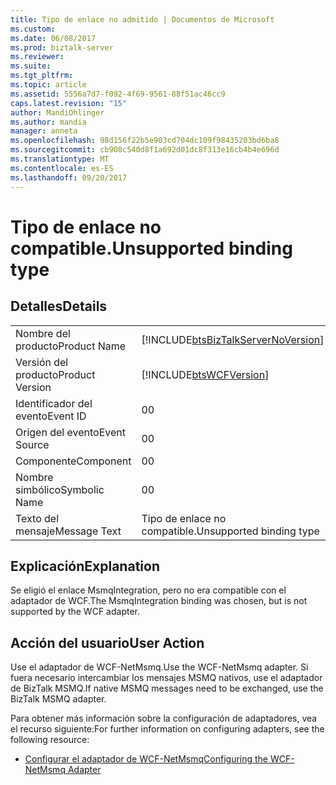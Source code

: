 ```yaml
---
title: Tipo de enlace no admitido | Documentos de Microsoft
ms.custom: 
ms.date: 06/08/2017
ms.prod: biztalk-server
ms.reviewer: 
ms.suite: 
ms.tgt_pltfrm: 
ms.topic: article
ms.assetid: 5556a7d7-f092-4f69-9561-88f51ac46cc9
caps.latest.revision: "15"
author: MandiOhlinger
ms.author: mandia
manager: anneta
ms.openlocfilehash: 98d156f22b5e903cd704dc109f98435203bd6ba8
ms.sourcegitcommit: cb908c540d8f1a692d01dc8f313e16cb4b4e696d
ms.translationtype: MT
ms.contentlocale: es-ES
ms.lasthandoff: 09/20/2017
---
```

# <a name="unsupported-binding-type"></a><span data-ttu-id="1a9ec-102">Tipo de enlace no compatible.</span><span class="sxs-lookup"><span data-stu-id="1a9ec-102">Unsupported binding type</span></span>
## <a name="details"></a><span data-ttu-id="1a9ec-103">Detalles</span><span class="sxs-lookup"><span data-stu-id="1a9ec-103">Details</span></span>  
  
|||  
|-|-|  
|<span data-ttu-id="1a9ec-104">Nombre del producto</span><span class="sxs-lookup"><span data-stu-id="1a9ec-104">Product Name</span></span>|[!INCLUDE[btsBizTalkServerNoVersion](../includes/btsbiztalkservernoversion-md.md)]|  
|<span data-ttu-id="1a9ec-105">Versión del producto</span><span class="sxs-lookup"><span data-stu-id="1a9ec-105">Product Version</span></span>|[!INCLUDE[btsWCFVersion](../includes/btswcfversion-md.md)]|  
|<span data-ttu-id="1a9ec-106">Identificador del evento</span><span class="sxs-lookup"><span data-stu-id="1a9ec-106">Event ID</span></span>|<span data-ttu-id="1a9ec-107">0</span><span class="sxs-lookup"><span data-stu-id="1a9ec-107">0</span></span>|  
|<span data-ttu-id="1a9ec-108">Origen del evento</span><span class="sxs-lookup"><span data-stu-id="1a9ec-108">Event Source</span></span>|<span data-ttu-id="1a9ec-109">0</span><span class="sxs-lookup"><span data-stu-id="1a9ec-109">0</span></span>|  
|<span data-ttu-id="1a9ec-110">Componente</span><span class="sxs-lookup"><span data-stu-id="1a9ec-110">Component</span></span>|<span data-ttu-id="1a9ec-111">0</span><span class="sxs-lookup"><span data-stu-id="1a9ec-111">0</span></span>|  
|<span data-ttu-id="1a9ec-112">Nombre simbólico</span><span class="sxs-lookup"><span data-stu-id="1a9ec-112">Symbolic Name</span></span>|<span data-ttu-id="1a9ec-113">0</span><span class="sxs-lookup"><span data-stu-id="1a9ec-113">0</span></span>|  
|<span data-ttu-id="1a9ec-114">Texto del mensaje</span><span class="sxs-lookup"><span data-stu-id="1a9ec-114">Message Text</span></span>|<span data-ttu-id="1a9ec-115">Tipo de enlace no compatible.</span><span class="sxs-lookup"><span data-stu-id="1a9ec-115">Unsupported binding type</span></span>|  
  
## <a name="explanation"></a><span data-ttu-id="1a9ec-116">Explicación</span><span class="sxs-lookup"><span data-stu-id="1a9ec-116">Explanation</span></span>  
 <span data-ttu-id="1a9ec-117">Se eligió el enlace MsmqIntegration, pero no era compatible con el adaptador de WCF.</span><span class="sxs-lookup"><span data-stu-id="1a9ec-117">The MsmqIntegration binding was chosen, but is not supported by the WCF adapter.</span></span>  
  
## <a name="user-action"></a><span data-ttu-id="1a9ec-118">Acción del usuario</span><span class="sxs-lookup"><span data-stu-id="1a9ec-118">User Action</span></span>  
 <span data-ttu-id="1a9ec-119">Use el adaptador de WCF-NetMsmq.</span><span class="sxs-lookup"><span data-stu-id="1a9ec-119">Use the WCF-NetMsmq adapter.</span></span> <span data-ttu-id="1a9ec-120">Si fuera necesario intercambiar los mensajes MSMQ nativos, use el adaptador de BizTalk MSMQ.</span><span class="sxs-lookup"><span data-stu-id="1a9ec-120">If native MSMQ messages need to be exchanged, use the BizTalk MSMQ adapter.</span></span>  
  
 <span data-ttu-id="1a9ec-121">Para obtener más información sobre la configuración de adaptadores, vea el recurso siguiente:</span><span class="sxs-lookup"><span data-stu-id="1a9ec-121">For further information on configuring adapters, see the following resource:</span></span>  
  
-   [<span data-ttu-id="1a9ec-122">Configurar el adaptador de WCF-NetMsmq</span><span class="sxs-lookup"><span data-stu-id="1a9ec-122">Configuring the WCF-NetMsmq Adapter</span></span>](../core/configuring-the-wcf-netmsmq-adapter.md)